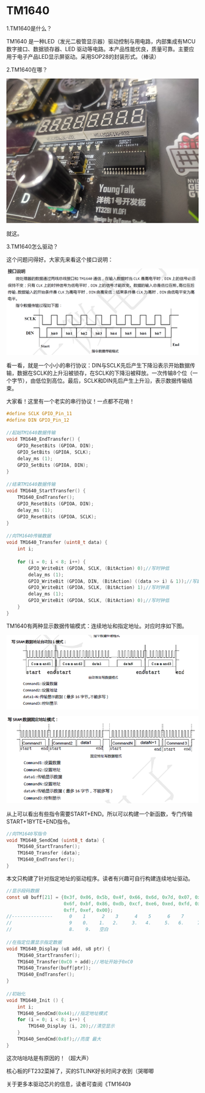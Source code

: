 # TM1640

1.TM1640是什么？

TM1640 是一种LED（发光二极管显示器）驱动控制与用电路，内部集成有MCU 数字接口、数据锁存器、LED 驱动等电路。本产品性能优良，质量可靠。主要应用于电子产品LED显示屏驱动。采用SOP28的封装形式。（棒读）



2.TM1640在哪？

![在这里(即答)](https://github.com/DT9025A/STM32-From-Zero/blob/master/5.TM1640/Picture/IMG_20200109_222320.jpg)

就这。



3.TM1640怎么驱动？

这个问题问得好。大家先来看这个接口说明：

![](https://github.com/DT9025A/STM32-From-Zero/blob/master/5.TM1640/Picture/Captured_1.png)

看一看，就是一个小小的串行协议：DIN与SCLK先后产生下降沿表示开始数据传输，数据在SCLK的上升沿被锁存，在SCLK的下降沿被释放。一次传输8个位（一个字节），由低位到高位。最后，SCLK和DIN先后产生上升沿，表示数据传输结束。

大家看！这里有一个老实的串行协议！一点都不花哨！

```c
#define SCLK GPIO_Pin_11
#define DIN GPIO_Pin_12

//起始TM1640数据传输
void TM1640_EndTransfer() {
    GPIO_ResetBits (GPIOA, DIN);
    GPIO_SetBits (GPIOA, SCLK);
    delay_ms (1);
    GPIO_SetBits (GPIOA, DIN);
}

//结束TM1640数据传输
void TM1640_StartTransfer() {
    TM1640_EndTransfer();
    GPIO_ResetBits (GPIOA, DIN);
    delay_ms (1);
    GPIO_ResetBits (GPIOA, SCLK);
}

//向TM1640传输数据
void TM1640_Transfer (uint8_t data) {
	int i;
	
	for (i = 0; i < 8; i++) {
		GPIO_WriteBit (GPIOA, SCLK, (BitAction) 0);//写时钟低
		delay_ms (1);
		GPIO_WriteBit (GPIOA, DIN, (BitAction) ((data >> i) & 1));//写数据
		GPIO_WriteBit (GPIOA, SCLK, (BitAction) 1);//写时钟高
		delay_ms (1);
		GPIO_WriteBit (GPIOA, SCLK, (BitAction) 0);//写时钟低
    }
}

```

TM1640有两种显示数据传输模式：连续地址和指定地址。对应时序如下图。

![连续地址](https://github.com/DT9025A/STM32-From-Zero/blob/master/5.TM1640/Picture/Captured_2.png)

![指定地址](https://github.com/DT9025A/STM32-From-Zero/blob/master/5.TM1640/Picture/Captured_3.png)

从上可以看出有些指令需要START+END。所以可以构建一个新函数，专门传输START+1BYTE+END指令。

```c
//向TM1640写指令
void TM1640_SendCmd (uint8_t data) {
	TM1640_StartTransfer();
	TM1640_Transfer (data);
	TM1640_EndTransfer();
}
```

本文只构建了针对指定地址的驱动程序。读者有兴趣可自行构建连续地址驱动。

```c
//显示段码数据
const u8 buff[21] = {0x3f, 0x06, 0x5b, 0x4f, 0x66, 0x6d, 0x7d, 0x07, 0x7f, 
                     0x6f, 0xbf, 0x86, 0xdb, 0xcf, 0xe6, 0xed, 0xfd, 0x87, 
                     0xff, 0xef, 0x00};
//---------------      0    1      2    3      4    5      6    7      8    
//                     9    0.    1.   2.     3.   4.     5.   6.     7.   
//                     8.    9.   空白

//在指定位置显示指定数据
void TM1640_Display (u8 add, u8 ptr) {
	TM1640_StartTransfer();
	TM1640_Transfer(0xC0 + add);//地址开始于0xC0
	TM1640_Transfer(buff[ptr]);
	TM1640_EndTransfer();
}

//初始化
void TM1640_Init () {
	int i;
	TM1640_SendCmd(0x44);//指定地址模式
    for (i = 0; i < 8; i++) {
		TM1640_Display (i, 20);//清空显示
    }
	TM1640_SendCmd(0x8f);//亮度 最大
}
```

这次咕咕咕是有原因的！（超大声）

核心板的FT232菜掉了，买的STLINK好长时间才收到（哭唧唧

关于更多本驱动芯片的信息，读者可查阅《TM1640》